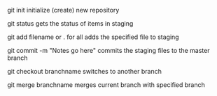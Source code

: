 git init initialize (create) new repository

git status gets the status of items in staging

git add filename or . for all adds the specified file to staging

git commit -m "Notes go here" commits the staging files to the master branch

git checkout branchname switches to another branch

git merge branchname merges current branch with specified branch